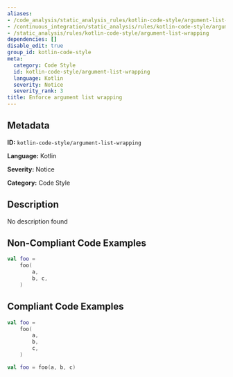 ```yaml
---
aliases:
- /code_analysis/static_analysis_rules/kotlin-code-style/argument-list-wrapping
- /continuous_integration/static_analysis/rules/kotlin-code-style/argument-list-wrapping
- /static_analysis/rules/kotlin-code-style/argument-list-wrapping
dependencies: []
disable_edit: true
group_id: kotlin-code-style
meta:
  category: Code Style
  id: kotlin-code-style/argument-list-wrapping
  language: Kotlin
  severity: Notice
  severity_rank: 3
title: Enforce argument list wrapping
---
```

<!--  SOURCED FROM https://github.com/DataDog/datadog-static-analyzer-rule-docs -->


## Metadata
**ID:** `kotlin-code-style/argument-list-wrapping`

**Language:** Kotlin

**Severity:** Notice

**Category:** Code Style

## Description
No description found

## Non-Compliant Code Examples
```kotlin
val foo =
    foo(
        a,
        b, c,
    )
```

## Compliant Code Examples
```kotlin
val foo =
    foo(
        a,
        b,
        c,
    )

val foo = foo(a, b, c)
```
